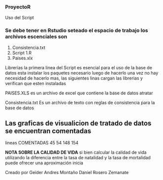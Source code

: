 ### ProyectoR ###
Uso del Script

### Se debe tener en Rstudio seteado el espacio de trabajo los archivos escenciales son ###
1. Consistencia.txt
2. Script 1.R
3. Paises.xlx

Librerias
la primera linea del Script es esencial para el uso de la base de datos esta instalar los paquetes necesario luego de hacerlo una vez no hay necesidad de hacerlo mas, las siguientes linas cargan las librerias y verifican que esten instaladas

PAISES.XLS
es un archivo de excel que contiene la base de datos atratar 

Consistencia.txt
Es un archivo de texto con reglas de consistencia para la base de datos

## Las graficas de visualicion de tratado de datos se encuentran comentadas ## 
 lineas COMENTADAS 
 45
 54
 148
 154


**NOTA SOBRE LA CALIDAD DE VIDA** 
si bien calcular la calidad de vida utilizando la diferencia entre la tasa de natalidad y la tasa de mortalidad puede ofrecer una aproximación inicia

Creado por
Geider Andres Montaño
Daniel Rosero Zemanate